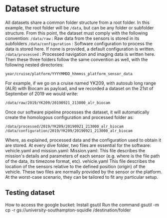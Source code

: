# Dataset structure
All datasets share a common folder structure from a root folder. In this example, the root folder will be `/data`, but can be any folder or subfolder structure. From this point, the dataset must comply with the following convention:
`/data/raw` : Raw data from the sensors is stored in its subfolders
`/data/configuration` : Software configuration to process the data is stored here. If none is provided, a default configuration is written.
`/data/processed` : Processed navigation and imaging data is written here.
Then these three folders follow the same convention as well, with the following nested directories:

    year/cruise/platform/YYYYMMDD_hhmmss_platform_sensor_data

For example, if we go on a cruise named YK209, with autosub long range (ALR) with Biocam as payload, and we recorded a dataset on the 21st of September of 2019 we would write:

    /data/raw/2019/YK209/20190921_213000_alr_biocam

Once our software pipeline processes the dataset, it will automatically create the homologous configuration and processed folder as:

    /data/processed/2019/YK209/20190921_213000_alr_biocam
    /data/configuration/2019/YK209/20190921_213000_alr_biocam

Where, as explained, processed data and the configuration used to obtain it are stored.
At every dive folder, two files are essential for the software: vehicle.yaml and mission.yaml:
Mission.yaml: This file describes the mission's details and parameters of each sensor (e.g. where is the file path of the data, its timezone format, etc).
vehicle.yaml This file describes the location of the sensors relative to the defined position (origin) of the vehicle.
These two files are normally provided by the sensor or the platform. At the worst-case scenario, they can be tailored to fit any particular setup.

## Testing dataset

How to access the google bucket:
Install gsutil
Run the command
    gsutil -m cp -r gs://university-southampton-squidle /destination/folder


